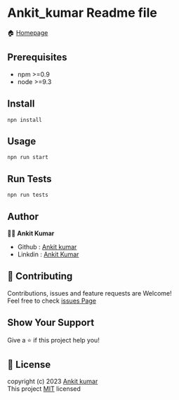 
# Ankit_kumar Readme file 

🏠 [Homepage](https://github.com/ankitk55?tab=repositories)
## Prerequisites
+ npm >=0.9
+ node >=9.3
## Install
```
npn install
```
## Usage
```
npn run start
```
## Run Tests
```
npn run tests
```
## Author
 👨‍💼 **Ankit Kumar**
 + Github : [Ankit kumar](https://github.com/ankitk55?tab=repositories)
 + Linkdin : [Ankit Kumar](https://www.linkedin.com/in/ankit-kumar-7300581b3/)
 
## 🤝 Contributing
Contributions, issues and feature requests are Welcome!\
Feel free to check [issues Page](https://github.com/issues) 

## Show Your Support 
 Give a ⭐ if this project help you!
 
## 📝 License
copyright (c) 2023  [Ankit kumar](https://github.com/ankitk55?tab=repositories)\
This project [MIT](https://opensource.org/license/mit/) licensed
